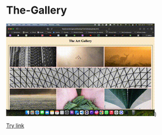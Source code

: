# The-Gallery
![Alt Text](./unsamples/Screen_Img.gif))

[Try link](https://shriganeshpurohit.github.io/The-Gallery/)
